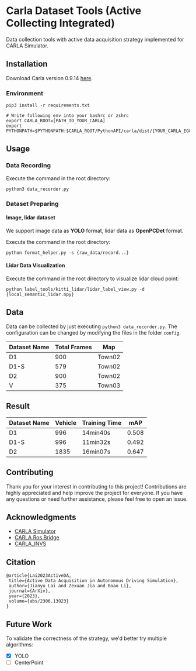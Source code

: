 # Carla Dataset Tools (Active Collecting Integrated)

Data collection tools with active data acquisition strategy implemented for CARLA Simulator.

## Installation

Download Carla version 0.9.14 [here](https://github.com/carla-simulator/carla).

### Environment

```shell
pip3 install -r requirements.txt

# Write following env into your bashrc or zshrc
export CARLA_ROOT=[PATH_TO_YOUR_CARLA]
export PYTHONPATH=$PYTHONPATH:$CARLA_ROOT/PythonAPI/carla/dist/[YOUR_CARLA_EGG_NAME]:$CARLA_ROOT/PythonAPI/carla/
```

## Usage

### Data Recording

Execute the command in the root directory:

```shell
python3 data_recorder.py
```

### Dataset Preparing

#### Image, lidar dataset

We support image data as **YOLO** format, lidar data as **OpenPCDet** format.

Execute the command in the root directory:

```shell
python format_helper.py -s {raw_data/record...}
```

#### Lidar Data Visualization

Execute the command in the root directory to visualize lidar cloud point:

```shell
python label_tools/kitti_lidar/lidar_label_view.py -d {local_semantic_lidar.npy}
```

## Data

Data can be collected by just executing `python3 data_recorder.py`. The configuration can be changed by modifying the files in the folder `config`.

| Dataset Name | Total Frames | Map    |
| ------------ | ------------ | ------ |
| D1           | 900          | Town02 |
| D1-S         | 579          | Town02 |
| D2           | 900          | Town02 |
| V            | 375          | Town03 |

## Result

| Dataset Name | Vehicle | Training Time | mAP   |
| ------------ | ------- | ------------- | ----- |
| D1           | 996     | 14min40s      | 0.508 |
| D1-S         | 996     | 11min32s      | 0.492 |
| D2           | 1835    | 16min07s      | 0.647 |

## Contributing

Thank you for your interest in contributing to this project! Contributions are highly appreciated and help improve the project for everyone. If you have any questions or need further assistance, please feel free to open an issue.

## Acknowledgments

- [CARLA Simulator](https://carla.org/)
- [CARLA Ros Bridge](https://github.com/carla-simulator/ros-bridge)
- [CARLA_INVS](https://github.com/zijianzhang/CARLA_INVS)

## Citation

```
@article{Lai2023ActiveDA,
 title={Active Data Acquisition in Autonomous Driving Simulation},
 author={Jianyu Lai and Zexuan Jia and Boao Li},
 journal={ArXiv},
 year={2023},
 volume={abs/2306.13923}
}
```

## Future Work

To validate the correctness of the strategy, we'd better try multiple algorithms:

- [x] YOLO
- [ ] CenterPoint
